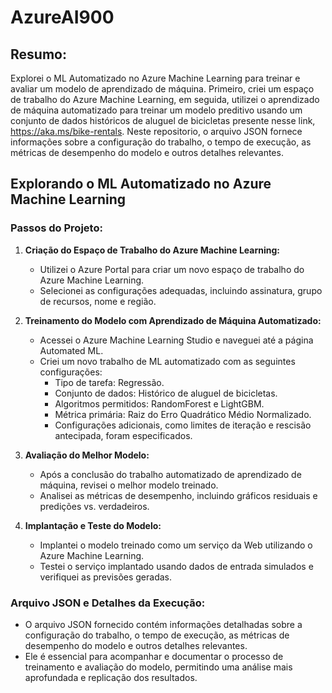 # AzureAI900

## Resumo: 

Explorei o ML Automatizado no Azure Machine Learning para treinar e avaliar um modelo de aprendizado de máquina. Primeiro, criei um espaço de trabalho do Azure Machine Learning, em seguida, utilizei o aprendizado de máquina automatizado para treinar um modelo preditivo usando um conjunto de dados históricos de aluguel de bicicletas presente nesse link, https://aka.ms/bike-rentals. Neste repositorio, o arquivo JSON fornece informações sobre a configuração do trabalho, o tempo de execução, as métricas de desempenho do modelo e outros detalhes relevantes.

## Explorando o ML Automatizado no Azure Machine Learning

### Passos do Projeto:

1. **Criação do Espaço de Trabalho do Azure Machine Learning:**
   - Utilizei o Azure Portal para criar um novo espaço de trabalho do Azure Machine Learning.
   - Selecionei as configurações adequadas, incluindo assinatura, grupo de recursos, nome e região.

2. **Treinamento do Modelo com Aprendizado de Máquina Automatizado:**
   - Acessei o Azure Machine Learning Studio e naveguei até a página Automated ML.
   - Criei um novo trabalho de ML automatizado com as seguintes configurações:
     - Tipo de tarefa: Regressão.
     - Conjunto de dados: Histórico de aluguel de bicicletas.
     - Algoritmos permitidos: RandomForest e LightGBM.
     - Métrica primária: Raiz do Erro Quadrático Médio Normalizado.
     - Configurações adicionais, como limites de iteração e rescisão antecipada, foram especificados.

3. **Avaliação do Melhor Modelo:**
   - Após a conclusão do trabalho automatizado de aprendizado de máquina, revisei o melhor modelo treinado.
   - Analisei as métricas de desempenho, incluindo gráficos residuais e predições vs. verdadeiros.

4. **Implantação e Teste do Modelo:**
   - Implantei o modelo treinado como um serviço da Web utilizando o Azure Machine Learning.
   - Testei o serviço implantado usando dados de entrada simulados e verifiquei as previsões geradas.

### Arquivo JSON e Detalhes da Execução:

- O arquivo JSON fornecido contém informações detalhadas sobre a configuração do trabalho, o tempo de execução, as métricas de desempenho do modelo e outros detalhes relevantes.
- Ele é essencial para acompanhar e documentar o processo de treinamento e avaliação do modelo, permitindo uma análise mais aprofundada e replicação dos resultados.
